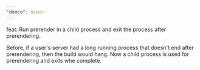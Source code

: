 ```yaml
---
"domco": minor
---
```


feat: Run prerender in a child process and exit the process after prerendering.

Before, if a user's server had a long running process that doesn't end after prerendering, then the build would hang. Now a child process is used for prerendering and exits whe complete.
